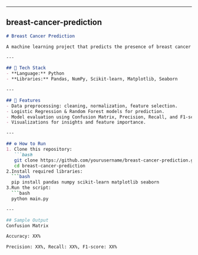 
---

## breast-cancer-prediction  
```markdown
# Breast Cancer Prediction

A machine learning project that predicts the presence of breast cancer using healthcare datasets with multiple classifiers and feature engineering techniques.

---

## 🚀 Tech Stack
- **Language:** Python  
- **Libraries:** Pandas, NumPy, Scikit-learn, Matplotlib, Seaborn  

---

## 🔑 Features
- Data preprocessing: cleaning, normalization, feature selection.  
- Logistic Regression & Random Forest models for prediction.  
- Model evaluation using Confusion Matrix, Precision, Recall, and F1-score.  
- Visualizations for insights and feature importance.  

---

## ⚙️ How to Run
1. Clone this repository:
   ```bash
   git clone https://github.com/yourusername/breast-cancer-prediction.git
   cd breast-cancer-prediction
2.Install required libraries:
  ```bash
  pip install pandas numpy scikit-learn matplotlib seaborn
3.Run the script:
  ```bash
  python main.py

---

## Sample Output
Confusion Matrix

Accuracy: XX%

Precision: XX%, Recall: XX%, F1-score: XX%
